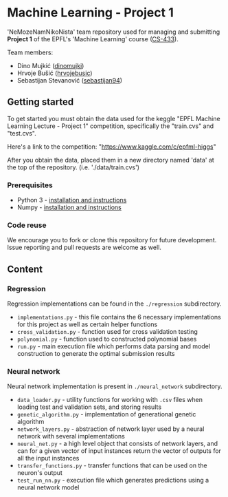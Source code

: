 # Machine Learning - Project 1

'NeMozeNamNikoNista' team repository used for managing and submitting **Project 1** of the EPFL's 'Machine Learning' course ([CS-433](https://mlo.epfl.ch/page-146520.html)).

Team members:
* Dino Mujkić ([dinomujki](https://github.com/dinomujki))
* Hrvoje Bušić ([hrvojebusic](https://github.com/hrvojebusic))
* Sebastijan Stevanović ([sebastijan94](https://github.com/sebastijan94))

## Getting started

To get started you must obtain the data used for the keggle "EPFL Machine Learning Lecture - Project 1" competition, specifically the "train.cvs" and "test.cvs".

Here's a link to the competition: "https://www.kaggle.com/c/epfml-higgs"

After you obtain the data, placed them in a new directory named 'data' at the top of the repository. (i.e. './data/train.cvs')

### Prerequisites

* Python 3 - [installation and instructions](https://www.python.org/downloads/)
* Numpy - [installation and instructions](https://docs.scipy.org/doc/numpy-1.10.1/user/install.html)

### Code reuse

We encourage you to fork or clone this repository for future development. Issue reporting and pull requests are welcome as well.

## Content

### Regression

Regression implementations can be found in the ```./regression``` subdirectory.

* ```implementations.py``` - this file contains the 6 necessary implementations for this project as well as certain helper functions
* ```cross_validation.py``` - function used for cross validation testing
* ```polynomial.py``` - function used to constructed polynomial bases
* ```run.py``` - main execution file which performs data parsing and model construction to generate the optimal submission results


### Neural network

Neural network implementation is present in ```./neural_network``` subdirectory.

* ```data_loader.py``` - utility functions for working with ```.csv``` files when loading test and validation sets, and storing results
* ```genetic_algorithm.py``` - implementation of generational genetic algorithm
* ```network_layers.py``` - abstraction of network layer used by a neural network with several implementations
* ```neural_net.py``` - a high level object that consists of network layers, and can for a given vector of input instances return the vector of outputs for all the input instances
* ```transfer_functions.py``` - transfer functions that can be used on the neuron's output
* ```test_run_nn.py``` - execution file which generates predictions using a neural network model
